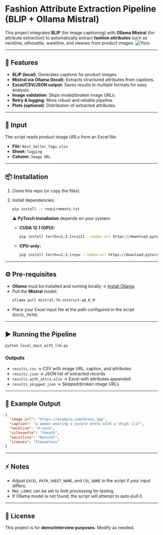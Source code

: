 # Fashion Attribute Extraction Pipeline (BLIP + Ollama Mistral)

This project integrates **BLIP** (for image captioning) with **Ollama Mistral** (for attribute extraction) to automatically extract **fashion attributes** such as neckline, silhouette, waistline, and sleeves from product images.
![Yoru](https://github.com/user-attachments/assets/3b67b230-4ec9-4a6e-bd4a-fba5757fb5d0)

---

## 🚀 Features
- **BLIP (local)**: Generates captions for product images.
- **Mistral via Ollama (local)**: Extracts structured attributes from captions.
- **Excel/CSV/JSON output**: Saves results in multiple formats for easy analysis.
- **Image validation**: Skips invalid/broken image URLs.
- **Retry & logging**: More robust and reliable pipeline.
- **Plots (optional)**: Distribution of extracted attributes.

---

## 📂 Input
The script reads product image URLs from an Excel file:

- **File:** `Best_Seller_Tags.xlsx`  
- **Sheet:** `Tagging`  
- **Column:** `Image URL`

---

## 📦 Installation

1. Clone this repo (or copy the files).
2. Install dependencies:

   ```bash
   pip install -r requirements.txt
   ```

   ⚠️ **PyTorch installation** depends on your system:
   - **CUDA 12.1 (GPU):**
     ```bash
     pip install torch==2.3.1+cu121 --index-url https://download.pytorch.org/whl/cu121
     ```
   - **CPU-only:**
     ```bash
     pip install torch==2.3.1+cpu --index-url https://download.pytorch.org/whl/cpu
     ```

---

## ⚙️ Pre-requisites

- **Ollama** must be installed and running locally → [Install Ollama](https://ollama.ai)
- Pull the **Mistral** model:
  ```bash
  ollama pull mistral:7b-instruct-q4_K_M
  ```
- Place your Excel input file at the path configured in the script (`EXCEL_PATH`).

---

## ▶️ Running the Pipeline

```bash
python local_main_with_llm.py
```

### Outputs
- `results.csv` → CSV with image URL, caption, and attributes
- `results.json` → JSON list of extracted records
- `results_with_attrs.xlsx` → Excel with attributes appended
- `results_skipped.json` → Skipped/broken image URLs
---

## 🧩 Example Output

```json
{
  "image_url": "https://example.com/dress.jpg",
  "caption": "a woman wearing a purple dress with a thigh slit",
  "neckline": "V-neck",
  "silhouette": "Sheath",
  "waistline": "Natural",
  "sleeves": "Sleeveless"
}
```

---

## ⚡ Notes
- Adjust `EXCEL_PATH`, `SHEET_NAME`, and `COL_NAME` in the script if your input differs.
- `MAX_LINKS` can be set to limit processing for testing.
- If Ollama model is not found, the script will attempt to auto-pull it.

---

## 📜 License
This project is for **demo/interview purposes**. Modify as needed.
